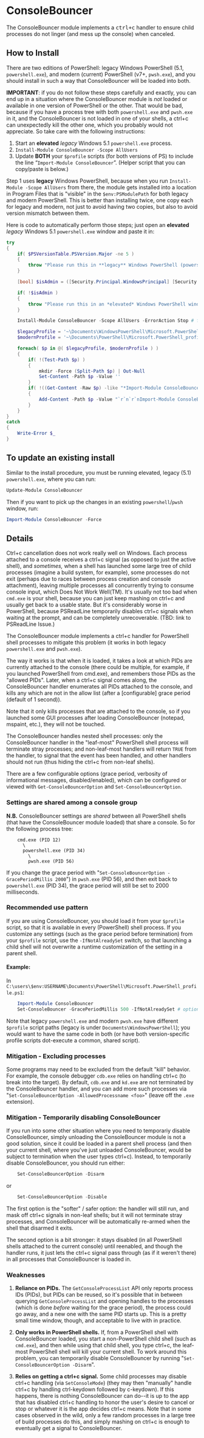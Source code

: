 # ConsoleBouncer

The ConsoleBouncer module implements a <kbd>ctrl+c</kbd> handler to ensure child
processes do not linger (and mess up the console) when canceled.

## How to Install

There are two editions of PowerShell: legacy Windows PowerShell (5.1, `powershell.exe`),
and modern (current) PowerShell (v7+, `pwsh.exe`), and you should install in such a way
that ConsoleBouncer will be loaded into both.

**IMPORTANT**: if you do not follow these steps carefully and exactly, you can end up in a
situation where the ConsoleBouncer module is *not* loaded or available in one version of
PowerShell or the other. That would be bad, because if you have a process tree with both
`powershell.exe` and `pwsh.exe` in it, and the ConsoleBouncer is not loaded in one of your
shells, a ctrl+c can unexpectedly kill the other one, which you probably would not
appreciate. So take care with the following instructions:

1. Start an **elevated** *legacy* Windows 5.1 `powershell.exe` process.
2. `Install-Module ConsoleBouncer -Scope AllUsers`
3. Update **BOTH** your `$profile` scripts (for both versions of PS) to include the line “`Import-Module ConsoleBouncer`”. (Helper script that you can copy/paste is below.)

Step 1 uses **legacy** Windows PowerShell, because when you run `Install-Module -Scope
AllUsers` from there, the module gets installed into a location in Program Files that is
"visible" in the `$env:PSModulePath` for both legacy and modern PowerShell. This is better
than installing twice, one copy each for legacy and modern, not just to avoid having two
copies, but also to avoid version mismatch between them.

Here is code to automatically perform those steps; just open an **elevated** *legacy*
Windows 5.1 `powershell.exe` window and paste it in:

```powershell
try
{
    if( $PSVersionTable.PSVersion.Major -ne 5 )
    {
        throw "Please run this in **legacy** Windows PowerShell (powershell.exe)."
    }

    [bool] $isAdmin = ([Security.Principal.WindowsPrincipal] [Security.Principal.WindowsIdentity]::GetCurrent()).IsInRole([Security.Principal.WindowsBuiltInRole]::Administrator)

    if( !$isAdmin )
    {
        throw "Please run this in an *elevated* Windows PowerShell window."
    }

    Install-Module ConsoleBouncer -Scope AllUsers -ErrorAction Stop # follow the prompts

    $legacyProfile = '~\Documents\WindowsPowerShell\Microsoft.PowerShell_profile.ps1'
    $modernProfile = '~\Documents\PowerShell\Microsoft.PowerShell_profile.ps1'

    foreach( $p in @( $legacyProfile, $modernProfile ) )
    {
        if( !(Test-Path $p) )
        {
            mkdir -Force (Split-Path $p) | Out-Null
            Set-Content -Path $p -Value ''
        }
        if( !((Get-Content -Raw $p) -like "*Import-Module ConsoleBouncer*") )
        {
            Add-Content -Path $p -Value "`r`n`r`nImport-Module ConsoleBouncer`r`n"
        }
    }
}
catch
{
    Write-Error $_
}
```
## To update an existing install

Similar to the install procedure, you must be running elevated, legacy (5.1) `powershell.exe`, where you can run:

```powershell
Update-Module ConsoleBouncer
```

Then if you want to pick up the changes in an existing `powershell`/`pwsh` window, run:

```powershell
Import-Module ConsoleBouncer -Force
```

## Details

Ctrl+c cancellation does not work really well on Windows. Each process attached to a
console receives a ctrl+c signal (as opposed to just the active shell), and *sometimes,*
when a shell has launched some large tree of child processes (imagine a build system, for
example), some processes do not exit (perhaps due to races between process creation and
console attachment), leaving multiple processes all concurrently trying to consume console
input, which Does Not Work Well(TM). It's usually not too bad when `cmd.exe` is your
shell, because you can just keep mashing on ctrl+c and usually get back to a usable state.
But it's considerably worse in PowerShell, because PSReadLine temporarily disables ctrl+c
signals when waiting at the prompt, and can be completely unrecoverable. (TBD: link to
PSReadLine Issue.)

The ConsoleBouncer module implements a ctrl+c handler for PowerShell shell processes
to mitigate this problem (it works in both legacy `powershell.exe` and `pwsh.exe`).

The way it works is that when it is loaded, it takes a look at which PIDs are
currently attached to the console (there could be multiple, for example, if you
launched PowerShell from cmd.exe), and remembers those PIDs as the "allowed PIDs".
Later, when a ctrl+c signal comes along, the ConsoleBouncer handler enumerates all
PIDs attached to the console, and kills any which are not in the allow list (after a
[configurable] grace period (default of 1 second)).

Note that it only kills processes that are attached to the console, so if you launched
some GUI processes after loading ConsoleBouncer (notepad, mspaint, etc.), they will
not be touched.

The ConsoleBouncer handles nested shell processes: only the ConsoleBouncer handler in
the "leaf-most" PowerShell shell process will terminate stray processes; and
non-leaf-most handlers will return `TRUE` from the handler, to signal that the event has
been handled, and other handlers should not run (thus hiding the ctrl+c from non-leaf
shells).

There are a few configurable options (grace period, verbosity of informational
messages, disabled/enabled), which can be configured or viewed with
`Get-ConsoleBouncerOption` and `Set-ConsoleBouncerOption`.

### Settings are shared among a console group

**N.B.** ConsoleBouncer settings are *shared* between all PowerShell shells (that have the
ConsoleBouncer module loaded) that share a console. So for the following process tree:

```
    cmd.exe (PID 12)
      \
      powershell.exe (PID 34)
        \
        pwsh.exe (PID 56)
```

If you change the grace period with "`Set-ConsoleBouncerOption -GracePeriodMillis
2000`") in `pwsh.exe` (PID 56), and then exit back to `powershell.exe` (PID 34), the grace
period will still be set to 2000 milliseconds.

### Recommended use pattern

If you are using ConsoleBouncer, you should load it from your `$profile` script, so that
it is available in every (PowerShell) shell process. If you customize any settings
(such as the grace period before termination) from your `$profile` script, use the
`-IfNotAlreadySet` switch, so that launching a child shell will not overwrite a runtime
customization of the setting in a parent shell.

#### Example:

In `C:\users\$env:USERNAME\Documents\PowerShell\Microsoft.PowerShell_profile.ps1`:
        
```powershell
    Import-Module ConsoleBouncer
    Set-ConsoleBouncer -GracePeriodMillis 500 -IfNotAlreadySet # optional
```

Note that legacy `powershell.exe` and modern `pwsh.exe` have different `$profile` script
paths (legacy is under `Documents\WindowsPowerShell`); you would want to have the same
code in both (or have both version-specific profile scripts dot-execute a common,
shared script).

### Mitigation - Excluding processes

Some programs may need to be excluded from the default "kill" behavior. For example,
the console debugger `cdb.exe` relies on handling ctrl+c (to break into the target). By
default, `cdb.exe` and `kd.exe` are not terminated by the ConsoleBouncer handler, and you
can add more such processes via "`Set-ConsoleBouncerOption -AllowedProcessname <foo>`"
(leave off the `.exe` extension).

### Mitigation - Temporarily disabling ConsoleBouncer

If you run into some other situation where you need to temporariy disable
ConsoleBouncer, simply unloading the ConsoleBouncer module is not a good solution,
since it could be loaded in a parent shell process (and then your current shell, where
you've just unloaded ConsoleBouncer, would be subject to termination when the user
types ctrl+c). Instead, to temporarily disable ConsoleBouncer, you should run either:

```powershell
    Set-ConsoleBouncerOption -Disarm
```
or
```powershell
    Set-ConsoleBouncerOption -Disable
```

The first option is the "softer" / safer option: the handler will still run, and mask
off ctrl+c signals in non-leaf shells; but it will not terminate stray processes, and
ConsoleBouncer will be automatically re-armed when the shell that disarmed it exits.

The second option is a bit stronger: it stays disabled (in all PowerShell shells
attached to the current console) until reenabled, and though the handler runs, it just
lets the ctrl+c signal pass through (as if it weren't there) in all processes that
ConsoleBouncer is loaded in.

### Weaknesses

1. **Reliance on PIDs.** The `GetConsoleProcessList` API only reports process IDs (PIDs), but
   PIDs can be reused, so it's possible that in between querying `GetConsoleProcessList` and
   opening handles to the processes (which is done *before* waiting for the grace period),
   the process could go away, and a new one with the same PID starts up. This is a pretty
   small time window, though, and acceptable to live with in practice.

2. **Only works in PowerShell shells.** If, from a PowerShell shell with ConsoleBouncer
   loaded, you start a non-PowerShell child shell (such as `cmd.exe`), and then while using
   that child shell, you type ctrl+c, the leaf-most PowerShell shell will kill your
   current shell. To work around this problem, you can temporarily disable ConsoleBouncer
   by running "`Set-ConsoleBouncerOption -Disarm`".

3. **Relies on getting a ctrl+c signal.** Some child processes may disable ctrl+c handling
   (via `SetConsoleMode`) (they may then "manually" handle ctrl+c by handling ctrl-keydown
   followed by c-keydown). If this happens, there is nothing ConsoleBouncer can do--it is
   up to the app that has disabled ctrl+c handling to honor the user's desire to cancel or
   stop or whatever it is the app decides ctrl+c means. Note that in some cases observed
   in the wild, only a few random processes in a large tree of build processes do this,
   and simply mashing on ctrl+c is enough to eventually get a signal to ConsoleBouncer.

